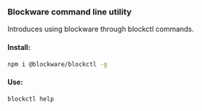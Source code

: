 ### Blockware command line utility

Introduces using blockware through blockctl commands. 

#### Install:
```bash
npm i @blockware/blockctl -g
``` 

#### Use:
```bash
blockctl help
``` 